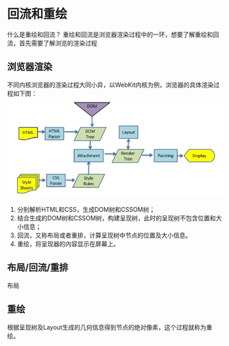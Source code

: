 # 回流和重绘
什么是重绘和回流？ 
重绘和回流是浏览器渲染过程中的一环，想要了解重绘和回流，首先需要了解浏览的渲染过程
## 浏览器渲染
不同内核浏览器的渲染过程大同小异，以WebKit内核为例，浏览器的具体渲染过程如下图：
![gpuFlow](../assets/gpuFlow.png)
1. 分别解析HTML和CSS，生成DOM树和CSSOM树；
2. 结合生成的DOM树和CSSOM树，构建呈现树，此时的呈现树不包含位置和大小信息；
3. 回流，又称布局或者重排，计算呈现树中节点的位置及大小信息。
4. 重绘，将呈现器的内容显示在屏幕上。

## 布局/回流/重排
布局

## 重绘
根据呈现树及Layout生成的几何信息得到节点的绝对像素，这个过程就称为重绘。